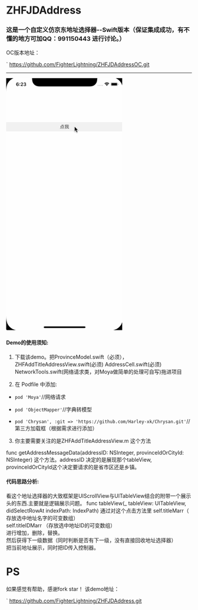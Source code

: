 # ZHFJDAddress
### 这是一个自定义仿京东地址选择器--Swift版本（保证集成成功，有不懂的地方可加QQ：991150443 进行讨论。）
OC版本地址：

`
https://github.com/FighterLightning/ZHFJDAddressOC.git

---


 
 ![](./仿京东地址选择/1.gif)



#### Demo的使用须知:
 1. 下载该demo。把ProvinceModel.swift（必须），ZHFAddTitleAddressView.swift(必须) AddressCell.swift(必须) NetworkTools.swift(网络请求类，对Moya做简单的处理可自写)拖进项目

 2. 在 Podfile 中添加:
 * `pod 'Moya'`//网络请求
 
 * `pod 'ObjectMapper'`//字典转模型

 * `pod 'Chrysan', :git => 'https://github.com/Harley-xk/Chrysan.git'`//第三方加载框（根据需求进行添加）
 	
3. 你主要需要关注的是ZHFAddTitleAddressView.m 这个方法

 func getAddressMessageData(addressID: NSInteger, provinceIdOrCityId: NSInteger)
这个方法。addressID 决定的是展现那个tableView,  provinceIdOrCityId这个决定要请求的是省市区还是乡镇。

#### 代码思路分析:
看这个地址选择器的大致框架是UIScrollView与UITableView结合的附带一个展示头的东西.主要就是逻辑展示问题。
 func tableView(_ tableView: UITableView, didSelectRowAt indexPath: IndexPath)
通过对这个点击方法里 self.titleMarr（ 存放选中地址名字的可变数组）  
 self.titleIDMarr （存放选中地址ID的可变数组）  
 进行增加，删除，替换。    
然后获得下一级数据（同时判断是否有下一级，没有直接回收地址选择器）  
把当前地址展示，同时把ID传入控制器。  
 
# PS

 如果感觉有帮助，感谢fork star！
 该demo地址：
 
 `
 https://github.com/FighterLightning/ZHFJDAddress.git
